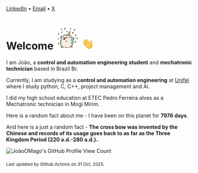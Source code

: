[LinkedIn](https://www.linkedin.com/in/joão-pedro-gozzoli-b95641301/) &bull;
[Email](joaopedrogozzoli@gmail.com) &bull;
[X](https://x.com/jpp12prado)

# Welcome <img src="happy.gif" height="64px" /> <img src="wave.gif" height="32px" />

I am João, a  **control and automation engineering student** and **mechatronic technician** based in Brazil Br.

Currently, I am studying as a **control and automation engineering** at [Unifei](https://unifei.edu.br) where I study python, C, C++, project management and Ai.

I did my high school education at ETEC Pedro Ferreira alves as a Mechatronic technician in Mogi Mirim.

Here is a random fact about me - I have been on this planet for **7976 days**.

And here is a just a random fact -  **The cross bow was invented by the Chinese and records of its usage goes back to as far as the Three Kingdom Period (220 a.d.-280 a.d.).**.

![JoãoOMago's GitHub Profile View Count](https://komarev.com/ghpvc/?username=JoaoOMago)

<sub>Last updated by Github Actions on 31 Oct, 2025.</sub>
